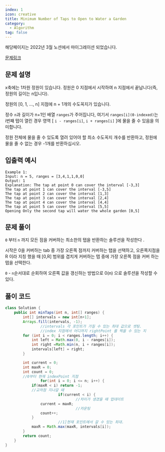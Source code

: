 ```yaml
---
index: 1
icon: creative
title: Minimum Number of Taps to Open to Water a Garden
category:
  - Algorithm
tag: false
---
```


해당페이지는 2022년 3월 노션에서 마이그레이션 되었습니다.

[문제링크](https://leetcode.com/problems/minimum-number-of-taps-to-open-to-water-a-garden/)

## 문제 설명

x축에는 1차원 정원이 있습니다. 정원은 0 지점에서 시작하여 n 지점에서 끝납니다(즉, 정원의 길이는 n입니다).

정원의 [0, 1, ..., n] 지점에 n + 1개의 수도꼭지가 있습니다.

정수 `n`과 길이가 n+1인 배열 `ranges`가 주어집니다, 여기서 `ranges[i](0-indexed)`는 i번째 탭이 열린 경우 영역 [ `i - ranges[i]`, `i + ranges[i]` ]에 물을 줄 수 있음을 의미합니다.

정원 전체에 물을 줄 수 있도록 열려 있어야 할 최소 수도꼭지 개수를 반환하고, 정원에 물을 줄 수 없는 경우 -1개를 반환하십시오.

## 입출력 예시

```
Example 1:
Input: n = 5, ranges = [3,4,1,1,0,0]
Output: 1
Explanation: The tap at point 0 can cover the interval [-3,3]
The tap at point 1 can cover the interval [-3,5]
The tap at point 2 can cover the interval [1,3]
The tap at point 3 can cover the interval [2,4]
The tap at point 4 can cover the interval [4,4]
The tap at point 5 can cover the interval [5,5]
Opening Only the second tap will water the whole garden [0,5]
```

## 문제 풀이

`0` 부터 `n` 까지 모든 점을 커버하는 최소한의 탭을 반환하는 솔루션을 작성한다 .

시작은 0을 커버하는 tab 중 가장 오른쪽 점까지 커버하는 탭을 선택하고, 오른쪽지점을 R 이라 지칭 했을 때 [0,R] 범위를 겹치게 커버하는 탭 중에 가장 오른쪽 점을 커버 하는 탭을 선택한다.

`0` - `n`순서대로 순회하여 오른쪽 값을 갱신하는 방법으로 0(n) 으로 솔루션을 작성할 수 있다.

## 풀이 코드

```java
class Solution {
    public int minTaps(int n, int[] ranges) {
		int[] intervals = new int[n+1];
        Arrays.fill(intervals, -1);
				//intervals 각 포인트가 가질 수 있는 최대 값으로 셋팅.
				//index 지점에서 어디까지 rightPoint 를 찍을 수 있는 지
        for (int i = 0; i < ranges.length; i++) {
            int left = Math.max(0, i - ranges[i]);
            int right =Math.min(n, i + ranges[i]);
            intervals[left] = right;
        }

        int current = 0;
        int maxR = 0;
        int count = 0;
        //0부터 현재 indexPoint 지점
				for(int i = 0; i <= n; i++) {
            if(maxR < i) return -1;
            //교차점 지나갈 때
						if(current < i) {
								//차이가 생겼을 때 업데이트
                current = maxR;
								//카운팅
                count++;
            }
						//1]현재 포인트에서 갈 수 있는 최대.
            maxR = Math.max(maxR, intervals[i]);
        }
        return count;
    }
}
```
